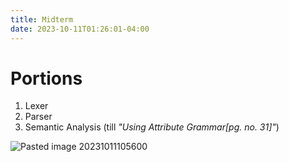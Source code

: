 ```yaml
---
title: Midterm
date: 2023-10-11T01:26:01-04:00
---
```


# Portions
1. Lexer
2. Parser
3. Semantic Analysis (till *"Using Attribute Grammar[pg. no. 31]"*)

![Pasted image 20231011105600](../assets/Pasted%20image%2020231011105600.png)